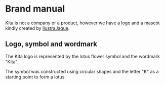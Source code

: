 # Brand manual

Kita is not a company or a product, however we have a logo and a mascot kindly
created by [IlustraJaque](https://x.com/ilustrajaque).

## Logo, symbol and wordmark

The Kita logo is represented by the lotus flower symbol and the wordmark "Kita".

The symbol was constructed using circular shapes and the letter "K" as a
starting point to form a lotus.

<!-- <style>
  .brand-img {
    font-family: Prompt;
  }

  .brand-img img {
    background-color: white;
    padding: 1rem;
    border-radius: 12px;
  }

  .brand-img img:not(:first-child) {
    margin-top: 1rem;
  }
</style>

<div class="brand-img">asd

  ![a](../public/brand/asset-2.svg)

  <img src="/brand/asset-1.svg" />
  <img src="/brand/asset-2.svg" />
</div> -->
<!--
<div style="display: flex; flex-wrap: wrap; gap: 10px; color: white">
  <div style="width: 100px; height: 100px; background-color: #1B1B1F; border: 1px solid var(--vp-c-text-1)">
    <div style="background-color: var(--vp-c-bg); color: var(--vp-c-text-1); opacity: 0.5">#1B1B1F</div>
  </div>
  <div style="width: 100px; height: 100px; background-color: #161618; border: 1px solid var(--vp-c-text-1)">
    <div style="background-color: var(--vp-c-bg); color: var(--vp-c-text-1); opacity: 0.5">#161618</div>
  </div>
  <br />
  <div style="width: 100px; height: 100px; background-color: #b48d88; border: 1px solid var(--vp-c-text-1)">
    <div style="background-color: var(--vp-c-bg); color: var(--vp-c-text-1); opacity: 0.5">#b48d88</div>
  </div>
  <div style="width: 100px; height: 100px; background-color: #99483d; border: 1px solid var(--vp-c-text-1)">
    <div style="background-color: var(--vp-c-bg); color: var(--vp-c-text-1); opacity: 0.5">#99483d</div>
  </div>
</div>

## Logo

[SVG](/logo.svg) and [PNG](/logo.png) available

<img src="/logo.png" alt="Kita logo" style="border: 1px solid var(--vp-c-text-1)" />

## Banner

[With buttons](/banner-btn.png) and [without buttons](/banner.png):

<img src="/banner.png" alt="Kita banner" style="border: 1px solid var(--vp-c-text-1)" />

## Logo Dark background

[SVG](/logo-fadeless.svg), [PNG](/logo-fadeless.png) and with
[Fade](/logo-bg.png) available

<img src="/logo-bg.png" alt="Kita logo dark background" style="border: 1px solid var(--vp-c-text-1)" />

## All assets

You can view a folder with all assets in our
[github](https://github.com/kitajs/docs/tree/main/public) page. -->
